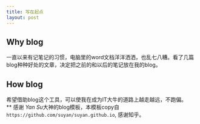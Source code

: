 ```yaml
---
title: 写在起点
layout: post
---
```

## Why blog
一直以来有记笔记的习惯，电脑里的word文档洋洋洒洒，也乱七八糟。看了几篇blog种种好处的文章，决定把之前的和以后的笔记放在我的blog。
## How blog
希望借助blog这个工具，可以使我在成为IT大牛的道路上越走越远，不跑偏。  
** 感谢 *Yan Su*大神的blog模板，本模板copy自`https://github.com/suyan/suyan.github.io`, 感谢知乎。
